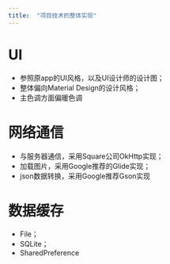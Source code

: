 ```yaml
---
title:  "项目技术的整体实现"
---
```


# UI

* 参照原app的UI风格，以及UI设计师的设计图；
* 整体偏向Material Design的设计风格；
* 主色调方面偏暖色调

# 网络通信

* 与服务器通信，采用Square公司OkHttp实现；
* 加载图片，采用Google推荐的Glide实现；
* json数据转换，采用Google推荐Gson实现

# 数据缓存

* File；
* SQLite；
* SharedPreference
